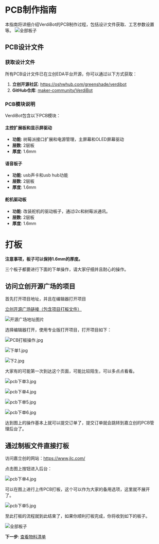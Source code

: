 # PCB制作指南

本指南将详细介绍VerdiBot的PCB制作过程，包括设计文件获取、工艺参数设置等。
![全部板子](/zh/all-pcb.jpg)

## PCB设计文件

### 获取设计文件

所有PCB设计文件已在立创EDA平台开源，你可以通过以下方式获取：

1. **立创开源社区**: https://oshwhub.com/greenshade/verdibot
2. **GitHub仓库**: [maker-community/VerdiBot](https://github.com/maker-community/VerdiBot)

### PCB模块说明

VerdiBot包含以下PCB模块：

#### 主控扩展板和显示屏驱动
- **功能**: 树莓派接口扩展和电源管理，主屏幕和OLED屏幕驱动
- **层数**: 2层板
- **厚度**: 1.6mm

#### 语音板子
- **功能**: usb声卡和usb hub功能
- **层数**: 2层板
- **厚度**: 1.6mm

#### 舵机驱动板
- **功能**: 改装舵机的驱动板子，通过i2c和树莓派通讯。
- **层数**: 2层板
- **厚度**: 1.6mm
  
# 打板

**注意事项，板子可以保持1.6mm的厚度。**

三个板子都要进行下面的下单操作，请大家仔细并且耐心的操作。

## 访问立创开源广场的项目

首先打开项目地址，并且在编辑器打开项目

[立创开源广场链接（包含项目打板文件）](https://oshwhub.com/lxw4864607/electronbot-pi-liang-zhi-zao-ban-ben)

![开源广场地址图片](/zh/pcb-home.png)

选择编辑器打开，使用专业版打开项目，打开项目如下：

![PCB打板操作.jpg](/zh/pcb-order.png)

![下单1.jpg](/zh/pcb-order-01.png)

![下2.jpg](/zh/pcb-order-02.png)

大家有的可能第一次到达这个页面，可能比较陌生，可以多点点看看。

![pcb下单3.jpg](/zh/pcb-order-03.png)

![pcb下单4.jpg](/zh/pcb-order-04.png)

![pcb下单5.jpg](/zh/pcb-order-05.png)

![pcb下单6.jpg](/zh/pcb-order-06.png)

达到图上的操作基本上就可以提交订单了，提交订单就会跳转到嘉立创的PCB管理后台了。

## 通过制板文件直接打板

访问嘉立创的网站：https://www.jlc.com/

点击图上按钮进入后台：

![pcb下单4.jpg](/zh/pcb下单4.jpg)

可以在图上进行上传PCB打板，这个可以作为大家的备用选项，这里就不展开了。

![pcb下单5.jpg](/zh/pcb下单5.jpg)

至此打板的流程就到此结束了，如果你顺利打板完成，你将收到如下的板子。

![全部板子](/zh/all-pcb.jpg)


**下一步**: [查看物料清单](/zh/hardware/bill-of-materials)